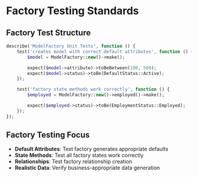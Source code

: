# Factory Testing Standards

## Factory Test Structure
```php
describe('ModelFactory Unit Tests', function () {
    test('creates model with correct default attributes', function () {
        $model = ModelFactory::new()->make();

        expect($model->attribute)->toBeBetween(100, 500);
        expect($model->status)->toBe(DefaultStatus::Active);
    });

    test('factory state methods work correctly', function () {
        $employed = ModelFactory::new()->employed()->make();

        expect($employed->status)->toBe(EmploymentStatus::Employed);
    });
});
```

## Factory Testing Focus
- **Default Attributes**: Test factory generates appropriate defaults
- **State Methods**: Test all factory states work correctly
- **Relationships**: Test factory relationship creation
- **Realistic Data**: Verify business-appropriate data generation
